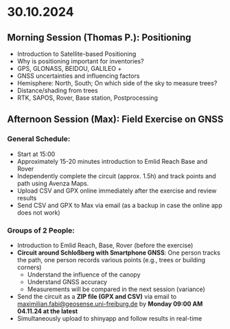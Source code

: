 # 30.10.2024

## Morning Session (Thomas P.): Positioning

- Introduction to Satellite-based Positioning
- Why is positioning important for inventories?
- GPS, GLONASS, BEIDOU, GALILEO +
- GNSS uncertainties and influencing factors
- Hemisphere: North, South; On which side of the sky to measure trees?
- Distance/shading from trees
- RTK, SAPOS, Rover, Base station, Postprocessing

## Afternoon Session (Max): Field Exercise on GNSS

### General Schedule:

- Start at 15:00
- Approximately 15-20 minutes introduction to Emlid Reach Base and Rover
- Independently complete the circuit (approx. 1.5h) and track points and path using Avenza Maps.
- Upload CSV and GPX online immediately after the exercise and review results
- Send CSV and GPX to Max via email (as a backup in case the online app does not work)

### Groups of 2 People:

- Introduction to Emlid Reach, Base, Rover (before the exercise)
- __Circuit around Schloßberg with Smartphone GNSS__: One person tracks the path, one person records various points (e.g., trees or building corners)
  - Understand the influence of the canopy
  - Understand GNSS accuracy
  - Measurements will be compared in the next session (variance)
- Send the circuit as a **ZIP file (GPX and CSV)** via email to maximilian.fabi@geosense.uni-freiburg.de by **Monday 09:00 AM 04.11.24 at the latest**
- Simultaneously upload to shinyapp and follow results in real-time
